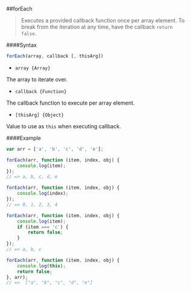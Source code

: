 ##forEach
>Executes a provided callback function once per array element.
>To break from the iteration at any time, have the callback <code>return false</code>.

####Syntax
```js
forEach(array, callback [, thisArg])
```

- <code>array {Array}</code>

The array to iterate over.

- <code>callback {Function}</code>

The callback function to execute per array element.

- <code>[thisArg] {Object}</code>

Value to use as <code>this</code> when executing callback.

####Example
```js
var arr = ['a', 'b', 'c', 'd', 'e'];

forEach(arr, function (item, index, obj) {
    console.log(item);
});
// => a, b, c, d, e

forEach(arr, function (item, index, obj) {
    console.log(index);
});
// => 0, 1, 2, 3, 4

forEach(arr, function (item, index, obj) {
    console.log(item);
    if (item === 'c') {
        return false;
    }
});
// => a, b, c

forEach(arr, function (item, index, obj) {
    console.log(this);
    return false;
}, arr);
// =>  ["a", "b", "c", "d", "e"]
```